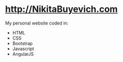 # http://NikitaBuyevich.com

My personal website coded in: 
* HTML
* CSS
* Bootstrap
* Javascript
* AngularJS